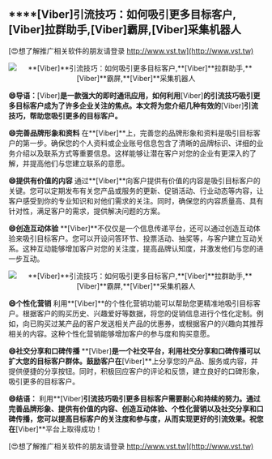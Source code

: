 ## ****[Viber]**引流技巧：如何吸引更多目标客户,**[Viber]**拉群助手,**[Viber]**霸屏,**[Viber]**采集机器人**

[😍想了解推广相关软件的朋友请登录 http://www.vst.tw](http://www.vst.tw)

 <center><img src="https://vst.tw/MP4/tuiguang/png/3.png" alt="**[Viber]**引流技巧：如何吸引更多目标客户,**[Viber]**拉群助手,**[Viber]**霸屏,**[Viber]**采集机器人"></center>

**😄导语：**[Viber]**是一款强大的即时通讯应用，如何利用**[Viber]**的引流技巧吸引更多目标客户成为了许多企业关注的焦点。本文将为您介绍几种有效的**[Viber]**引流技巧，帮助您吸引更多的目标客户。**

**😄完善品牌形象和资料**
在**[Viber]**上，完善您的品牌形象和资料是吸引目标客户的第一步。确保您的个人资料或企业账号信息包含了清晰的品牌标识、详细的业务介绍以及联系方式等重要信息。这样能够让潜在客户对您的企业有更深入的了解，并提高他们与您建立联系的意愿。

**😄提供有价值的内容**
通过**[Viber]**向客户提供有价值的内容是吸引目标客户的关键。您可以定期发布有关您产品或服务的更新、促销活动、行业动态等内容，让客户感受到你的专业知识和对他们需求的关注。同时，确保您的内容质量高、具有针对性，满足客户的需求，提供解决问题的方案。

**😄创造互动体验**
**[Viber]**不仅仅是一个信息传递平台，还可以通过创造互动体验来吸引目标客户。您可以开设问答环节、投票活动、抽奖等，与客户建立互动关系。这种互动能够增加客户对您的关注度，提高品牌认知度，并激发他们与您的进一步互动。

 <center><img src="https://vst.tw/MP4/tuiguang/png/5.png" alt="**[Viber]**引流技巧：如何吸引更多目标客户,**[Viber]**拉群助手,**[Viber]**霸屏,**[Viber]**采集机器人"></center>

**😄个性化营销**
利用**[Viber]**的个性化营销功能可以帮助您更精准地吸引目标客户。根据客户的购买历史、兴趣爱好等数据，将您的促销信息进行个性化定制。例如，向已购买过某产品的客户发送相关产品的优惠券，或根据客户的兴趣向其推荐相关的内容。这种个性化营销能够增加客户的参与度和购买意愿。

**😄社交分享和口碑传播**
**[Viber]**是一个社交平台，利用社交分享和口碑传播可以扩大您的目标客户群体。鼓励客户在**[Viber]**上分享您的产品、服务或内容，并提供便捷的分享按钮。同时，积极回应客户的评论和反馈，建立良好的口碑形象，吸引更多的目标客户。

**😄结语：**
利用**[Viber]**引流技巧吸引更多目标客户需要耐心和持续的努力。通过完善品牌形象、提供有价值的内容、创造互动体验、个性化营销以及社交分享和口碑传播，您可以提高目标客户的关注度和参与度，从而实现更好的引流效果。祝您在**[Viber]**平台上取得成功！

[😍想了解推广相关软件的朋友请登录 http://www.vst.tw](http://www.vst.tw)



